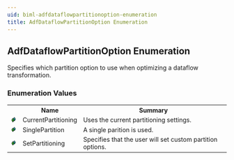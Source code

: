```yaml
---
uid: biml-adfdataflowpartitionoption-enumeration
title: AdfDataflowPartitionOption Enumeration
---
```


## AdfDataflowPartitionOption Enumeration

<div class="LanguageSummary"><div class ="SummaryItem">Specifies which partition option to use when optimizing a dataflow transformation.</div></div>
<div class="EnumValueGroup">

### Enumeration Values

<table id="EnumValue" class="MemberList"><tbody><tr><th class="MemberTypeIconColumnHeader">&nbsp;</th><th class="MemberNameColumnHeader">Name</th><th class="MemberSummaryColumnHeader">Summary</th></tr><tr class="cd0"><td align="center" class="MemberTypeIcon"><img src="enumValue.png"></img></td><td class="MemberName">CurrentPartitioning</td><td class="MemberSummary"><div class ="SummaryItem">Uses the current partitioning settings.</div></td></tr><tr class="cd1"><td align="center" class="MemberTypeIcon"><img src="enumValue.png"></img></td><td class="MemberName">SinglePartition</td><td class="MemberSummary"><div class ="SummaryItem">A single parition is used.</div></td></tr><tr class="cd0"><td align="center" class="MemberTypeIcon"><img src="enumValue.png"></img></td><td class="MemberName">SetPartitioning</td><td class="MemberSummary"><div class ="SummaryItem">Specifies that the user will set custom partition options.</div></td></tr></tbody></table>
</div>
